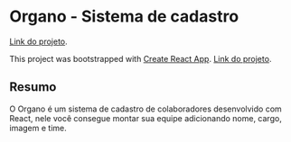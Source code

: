 # Organo - Sistema de cadastro

[Link do projeto](https://organo-ashy-seven.vercel.app/).


This project was bootstrapped with [Create React App](https://github.com/facebook/create-react-app).
[Link do projeto](https://organo-ashy-seven.vercel.app/).

## Resumo

O Organo é um sistema de cadastro de colaboradores desenvolvido com React, nele você consegue montar sua equipe adicionando nome, cargo, imagem e time.
